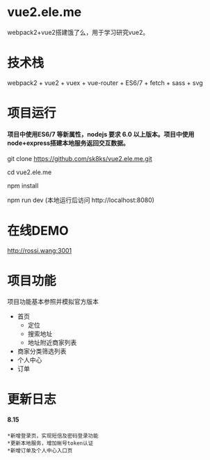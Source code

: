 # vue2.ele.me
webpack2+vue2搭建饿了么，用于学习研究vue2。
# 技术栈
webpack2 + vue2 + vuex + vue-router + ES6/7 + fetch + sass + svg
# 项目运行
#### 项目中使用ES6/7 等新属性，nodejs 要求 6.0 以上版本。项目中使用node+express搭建本地服务返回交互数据。
  git clone https://github.com/sk8ks/vue2.ele.me.git

  cd vue2.ele.me

  npm install

  npm run dev (本地运行后访问 http://localhost:8080)
# 在线DEMO
http://rossi.wang:3001
# 项目功能
项目功能基本参照并模拟官方版本
* 首页
  + 定位
  + 搜索地址
  + 地址附近商家列表
* 商家分类筛选列表
* 个人中心
* 订单
# 更新日志
#### 8.15
    *新增登录页，实现短信及密码登录功能
    *更新本地服务，增加帐号token认证
    *新增订单及个人中心入口页

